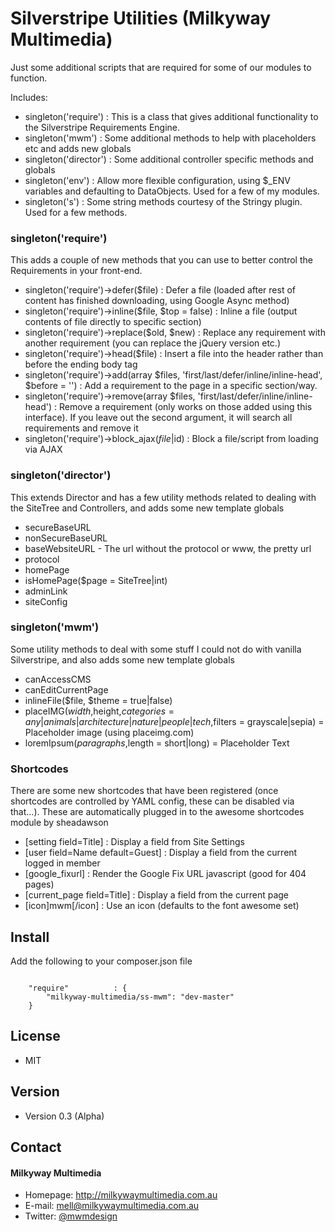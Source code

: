 Silverstripe Utilities (Milkyway Multimedia)
============================================
Just some additional scripts that are required for some of our modules to function.

Includes:
- singleton('require') : This is a class that gives additional functionality to the Silverstripe Requirements Engine.
- singleton('mwm') : Some additional methods to help with placeholders etc and adds new globals
- singleton('director') : Some additional controller specific methods and globals
- singleton('env') : Allow more flexible configuration, using $_ENV variables and defaulting to DataObjects. Used for a few of my modules.
- singleton('s') : Some string methods courtesy of the Stringy plugin. Used for a few methods.

### singleton('require')
This adds a couple of new methods that you can use to better control the Requirements in your front-end.

- singleton('require')->defer($file) : Defer a file (loaded after rest of content has finished downloading, using Google Async method)
- singleton('require')->inline($file, $top = false) : Inline a file (output contents of file directly to specific section)
- singleton('require')->replace($old, $new) : Replace any requirement with another requirement (you can replace the jQuery version etc.)
- singleton('require')->head($file) : Insert a file into the header rather than before the ending body tag
- singleton('require')->add(array $files, 'first/last/defer/inline/inline-head', $before = '') : Add a requirement to the page in a specific section/way.
- singleton('require')->remove(array $files, 'first/last/defer/inline/inline-head') : Remove a requirement (only works on those added using this interface). If you leave out the second argument, it will search all requirements and remove it
- singleton('require')->block_ajax($file|$id) : Block a file/script from loading via AJAX

### singleton('director')
This extends Director and has a few utility methods related to dealing with the SiteTree and Controllers, and adds some new template globals

- secureBaseURL
- nonSecureBaseURL
- baseWebsiteURL - The url without the protocol or www, the pretty url
- protocol
- homePage
- isHomePage($page = SiteTree|int)
- adminLink
- siteConfig

### singleton('mwm')
Some utility methods to deal with some stuff I could not do with vanilla Silverstripe, and also adds some new template globals

- canAccessCMS
- canEditCurrentPage
- inlineFile($file, $theme = true|false)
- placeIMG($width,$height,$categories = any|animals|architecture|nature|people|tech,$filters = grayscale|sepia) = Placeholder image (using placeimg.com)
- loremIpsum($paragraphs,$length = short|long) = Placeholder Text

### Shortcodes
There are some new shortcodes that have been registered (once shortcodes are controlled by YAML config, these can be disabled via that...). These are automatically plugged in to the awesome shortcodes module by sheadawson

- [setting field=Title] : Display a field from Site Settings
- [user field=Name default=Guest] : Display a field from the current logged in member
- [google_fixurl] : Render the Google Fix URL javascript (good for 404 pages)
- [current_page field=Title] : Display a field from the current page
- [icon]mwm[/icon] : Use an icon (defaults to the font awesome set)

## Install
Add the following to your composer.json file

```

    "require"          : {
		"milkyway-multimedia/ss-mwm": "dev-master"
	}

```

## License
* MIT

## Version
* Version 0.3 (Alpha)

## Contact
#### Milkyway Multimedia
* Homepage: http://milkywaymultimedia.com.au
* E-mail: mell@milkywaymultimedia.com.au
* Twitter: [@mwmdesign](https://twitter.com/mwmdesign "mwmdesign on twitter")